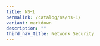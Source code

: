 ```yaml
---
title: NS᠆1
permalink: /catalog/ns/ns-1/
variant: markdown
description: ""
third_nav_title: Network Security
---
```


